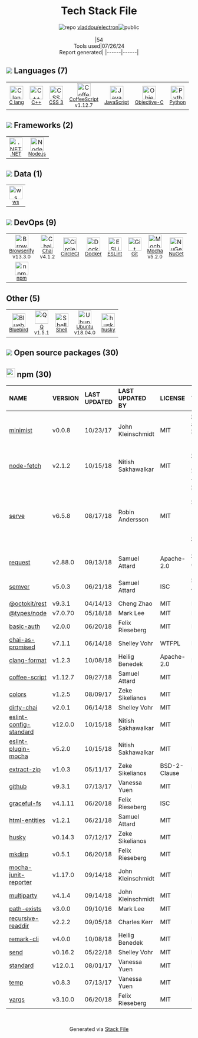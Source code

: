 <!--
&lt;--- Readme.md Snippet without images Start ---&gt;
## Tech Stack
vladdou/electron is built on the following main stack:

- [C lang](http://en.wikipedia.org/wiki/C_(programming_language)) – Languages
- [C++](http://www.cplusplus.com/) – Languages
- [CoffeeScript](http://coffeescript.org/) – Languages
- [JavaScript](https://developer.mozilla.org/en-US/docs/Web/JavaScript) – Languages
- [Objective-C](https://developer.apple.com/library/mac/documentation/Cocoa/Conceptual/ProgrammingWithObjectiveC/Introduction/Introduction.html) – Languages
- [Python](https://www.python.org) – Languages
- [.NET](http://www.microsoft.com/net/) – Frameworks (Full Stack)
- [Node.js](http://nodejs.org/) – Frameworks (Full Stack)
- [ws](https://github.com/websockets/ws) – Realtime Backend / API
- [Browserify](http://browserify.org/) – Front End Package Manager
- [Chai](http://chaijs.com/) – Javascript Testing Framework
- [CircleCI](https://circleci.com/) – Continuous Integration
- [Docker](https://www.docker.com/) – Virtual Machine Platforms & Containers
- [ESLint](http://eslint.org/) – Code Review
- [Mocha](http://mochajs.org/) – Javascript Testing Framework
- [Bluebird](https://github.com/petkaantonov/bluebird/) – Javascript Utilities & Libraries
- [Q](https://github.com/kriskowal/q) – Javascript Utilities & Libraries
- [Shell](https://en.wikipedia.org/wiki/Shell_script) – Shells
- [Ubuntu](http://www.ubuntu.com/) – Operating Systems

Full tech stack [here](/techstack.md)

&lt;--- Readme.md Snippet without images End ---&gt;

&lt;--- Readme.md Snippet with images Start ---&gt;
## Tech Stack
vladdou/electron is built on the following main stack:

- <img width='25' height='25' src='https://img.stackshare.io/no-img-open-source.png' alt='C lang'/> [C lang](http://en.wikipedia.org/wiki/C_(programming_language)) – Languages
- <img width='25' height='25' src='https://img.stackshare.io/service/1049/cplusplus.png' alt='C++'/> [C++](http://www.cplusplus.com/) – Languages
- <img width='25' height='25' src='https://img.stackshare.io/service/1178/slQydAMv.png' alt='CoffeeScript'/> [CoffeeScript](http://coffeescript.org/) – Languages
- <img width='25' height='25' src='https://img.stackshare.io/service/1209/javascript.jpeg' alt='JavaScript'/> [JavaScript](https://developer.mozilla.org/en-US/docs/Web/JavaScript) – Languages
- <img width='25' height='25' src='https://img.stackshare.io/service/1008/xcode.png' alt='Objective-C'/> [Objective-C](https://developer.apple.com/library/mac/documentation/Cocoa/Conceptual/ProgrammingWithObjectiveC/Introduction/Introduction.html) – Languages
- <img width='25' height='25' src='https://img.stackshare.io/service/993/pUBY5pVj.png' alt='Python'/> [Python](https://www.python.org) – Languages
- <img width='25' height='25' src='https://img.stackshare.io/service/1014/IoPy1dce_400x400.png' alt='.NET'/> [.NET](http://www.microsoft.com/net/) – Frameworks (Full Stack)
- <img width='25' height='25' src='https://img.stackshare.io/service/1011/n1JRsFeB_400x400.png' alt='Node.js'/> [Node.js](http://nodejs.org/) – Frameworks (Full Stack)
- <img width='25' height='25' src='https://img.stackshare.io/service/11381/no-img-open-source.png' alt='ws'/> [ws](https://github.com/websockets/ws) – Realtime Backend / API
- <img width='25' height='25' src='https://img.stackshare.io/service/849/9esmqty2.png' alt='Browserify'/> [Browserify](http://browserify.org/) – Front End Package Manager
- <img width='25' height='25' src='https://img.stackshare.io/service/1725/chai.png' alt='Chai'/> [Chai](http://chaijs.com/) – Javascript Testing Framework
- <img width='25' height='25' src='https://img.stackshare.io/service/190/CvqrSSFs_400x400.jpg' alt='CircleCI'/> [CircleCI](https://circleci.com/) – Continuous Integration
- <img width='25' height='25' src='https://img.stackshare.io/service/586/n4u37v9t_400x400.png' alt='Docker'/> [Docker](https://www.docker.com/) – Virtual Machine Platforms & Containers
- <img width='25' height='25' src='https://img.stackshare.io/service/3337/Q4L7Jncy.jpg' alt='ESLint'/> [ESLint](http://eslint.org/) – Code Review
- <img width='25' height='25' src='https://img.stackshare.io/service/832/mocha.png' alt='Mocha'/> [Mocha](http://mochajs.org/) – Javascript Testing Framework
- <img width='25' height='25' src='https://img.stackshare.io/service/11991/bb.png' alt='Bluebird'/> [Bluebird](https://github.com/petkaantonov/bluebird/) – Javascript Utilities & Libraries
- <img width='25' height='25' src='https://img.stackshare.io/service/4697/default_2d5a1d7c5eb520cdeb7db120e767345004a1d0d4.png' alt='Q'/> [Q](https://github.com/kriskowal/q) – Javascript Utilities & Libraries
- <img width='25' height='25' src='https://img.stackshare.io/service/4631/default_c2062d40130562bdc836c13dbca02d318205a962.png' alt='Shell'/> [Shell](https://en.wikipedia.org/wiki/Shell_script) – Shells
- <img width='25' height='25' src='https://img.stackshare.io/service/3511/cof_orange_hex.jpg' alt='Ubuntu'/> [Ubuntu](http://www.ubuntu.com/) – Operating Systems

Full tech stack [here](/techstack.md)

&lt;--- Readme.md Snippet with images End ---&gt;
-->
<div align="center">

# Tech Stack File
![](https://img.stackshare.io/repo.svg "repo") [vladdou/electron](https://github.com/vladdou/electron)![](https://img.stackshare.io/public_badge.svg "public")
<br/><br/>
|54<br/>Tools used|07/26/24 <br/>Report generated|
|------|------|
</div>

## <img src='https://img.stackshare.io/languages.svg'/> Languages (7)
<table><tr>
  <td align='center'>
  <img width='36' height='36' src='https://img.stackshare.io/no-img-open-source.png' alt='C lang'>
  <br>
  <sub><a href="http://en.wikipedia.org/wiki/C_(programming_language)">C lang</a></sub>
  <br>
  <sub></sub>
</td>

<td align='center'>
  <img width='36' height='36' src='https://img.stackshare.io/service/1049/cplusplus.png' alt='C++'>
  <br>
  <sub><a href="http://www.cplusplus.com/">C++</a></sub>
  <br>
  <sub></sub>
</td>

<td align='center'>
  <img width='36' height='36' src='https://img.stackshare.io/service/6727/css.png' alt='CSS 3'>
  <br>
  <sub><a href="https://developer.mozilla.org/en-US/docs/Web/CSS/CSS3">CSS 3</a></sub>
  <br>
  <sub></sub>
</td>

<td align='center'>
  <img width='36' height='36' src='https://img.stackshare.io/service/1178/slQydAMv.png' alt='CoffeeScript'>
  <br>
  <sub><a href="http://coffeescript.org/">CoffeeScript</a></sub>
  <br>
  <sub>v1.12.7</sub>
</td>

<td align='center'>
  <img width='36' height='36' src='https://img.stackshare.io/service/1209/javascript.jpeg' alt='JavaScript'>
  <br>
  <sub><a href="https://developer.mozilla.org/en-US/docs/Web/JavaScript">JavaScript</a></sub>
  <br>
  <sub></sub>
</td>

<td align='center'>
  <img width='36' height='36' src='https://img.stackshare.io/service/1008/xcode.png' alt='Objective-C'>
  <br>
  <sub><a href="https://developer.apple.com/library/mac/documentation/Cocoa/Conceptual/ProgrammingWithObjectiveC/Introduction/Introduction.html">Objective-C</a></sub>
  <br>
  <sub></sub>
</td>

<td align='center'>
  <img width='36' height='36' src='https://img.stackshare.io/service/993/pUBY5pVj.png' alt='Python'>
  <br>
  <sub><a href="https://www.python.org">Python</a></sub>
  <br>
  <sub></sub>
</td>

</tr>
</table>

## <img src='https://img.stackshare.io/frameworks.svg'/> Frameworks (2)
<table><tr>
  <td align='center'>
  <img width='36' height='36' src='https://img.stackshare.io/service/1014/IoPy1dce_400x400.png' alt='.NET'>
  <br>
  <sub><a href="http://www.microsoft.com/net/">.NET</a></sub>
  <br>
  <sub></sub>
</td>

<td align='center'>
  <img width='36' height='36' src='https://img.stackshare.io/service/1011/n1JRsFeB_400x400.png' alt='Node.js'>
  <br>
  <sub><a href="http://nodejs.org/">Node.js</a></sub>
  <br>
  <sub></sub>
</td>

</tr>
</table>

## <img src='https://img.stackshare.io/databases.svg'/> Data (1)
<table><tr>
  <td align='center'>
  <img width='36' height='36' src='https://img.stackshare.io/service/11381/no-img-open-source.png' alt='ws'>
  <br>
  <sub><a href="https://github.com/websockets/ws">ws</a></sub>
  <br>
  <sub></sub>
</td>

</tr>
</table>

## <img src='https://img.stackshare.io/devops.svg'/> DevOps (9)
<table><tr>
  <td align='center'>
  <img width='36' height='36' src='https://img.stackshare.io/service/849/9esmqty2.png' alt='Browserify'>
  <br>
  <sub><a href="http://browserify.org/">Browserify</a></sub>
  <br>
  <sub>v13.3.0</sub>
</td>

<td align='center'>
  <img width='36' height='36' src='https://img.stackshare.io/service/1725/chai.png' alt='Chai'>
  <br>
  <sub><a href="http://chaijs.com/">Chai</a></sub>
  <br>
  <sub>v4.1.2</sub>
</td>

<td align='center'>
  <img width='36' height='36' src='https://img.stackshare.io/service/190/CvqrSSFs_400x400.jpg' alt='CircleCI'>
  <br>
  <sub><a href="https://circleci.com/">CircleCI</a></sub>
  <br>
  <sub></sub>
</td>

<td align='center'>
  <img width='36' height='36' src='https://img.stackshare.io/service/586/n4u37v9t_400x400.png' alt='Docker'>
  <br>
  <sub><a href="https://www.docker.com/">Docker</a></sub>
  <br>
  <sub></sub>
</td>

<td align='center'>
  <img width='36' height='36' src='https://img.stackshare.io/service/3337/Q4L7Jncy.jpg' alt='ESLint'>
  <br>
  <sub><a href="http://eslint.org/">ESLint</a></sub>
  <br>
  <sub></sub>
</td>

<td align='center'>
  <img width='36' height='36' src='https://img.stackshare.io/service/1046/git.png' alt='Git'>
  <br>
  <sub><a href="http://git-scm.com/">Git</a></sub>
  <br>
  <sub></sub>
</td>

<td align='center'>
  <img width='36' height='36' src='https://img.stackshare.io/service/832/mocha.png' alt='Mocha'>
  <br>
  <sub><a href="http://mochajs.org/">Mocha</a></sub>
  <br>
  <sub>v5.2.0</sub>
</td>

<td align='center'>
  <img width='36' height='36' src='https://img.stackshare.io/service/2637/6I3oEOP4_400x400.jpg' alt='NuGet'>
  <br>
  <sub><a href="https://www.nuget.org/">NuGet</a></sub>
  <br>
  <sub></sub>
</td>

</tr>
<tr>
  <td align='center'>
  <img width='36' height='36' src='https://img.stackshare.io/service/1120/lejvzrnlpb308aftn31u.png' alt='npm'>
  <br>
  <sub><a href="https://www.npmjs.com/">npm</a></sub>
  <br>
  <sub></sub>
</td>

</tr>
</table>

## Other (5)
<table><tr>
  <td align='center'>
  <img width='36' height='36' src='https://img.stackshare.io/service/11991/bb.png' alt='Bluebird'>
  <br>
  <sub><a href="https://github.com/petkaantonov/bluebird/">Bluebird</a></sub>
  <br>
  <sub></sub>
</td>

<td align='center'>
  <img width='36' height='36' src='https://img.stackshare.io/service/4697/default_2d5a1d7c5eb520cdeb7db120e767345004a1d0d4.png' alt='Q'>
  <br>
  <sub><a href="https://github.com/kriskowal/q">Q</a></sub>
  <br>
  <sub>v1.5.1</sub>
</td>

<td align='center'>
  <img width='36' height='36' src='https://img.stackshare.io/service/4631/default_c2062d40130562bdc836c13dbca02d318205a962.png' alt='Shell'>
  <br>
  <sub><a href="https://en.wikipedia.org/wiki/Shell_script">Shell</a></sub>
  <br>
  <sub></sub>
</td>

<td align='center'>
  <img width='36' height='36' src='https://img.stackshare.io/service/3511/cof_orange_hex.jpg' alt='Ubuntu'>
  <br>
  <sub><a href="http://www.ubuntu.com/">Ubuntu</a></sub>
  <br>
  <sub>v18.04.0</sub>
</td>

<td align='center'>
  <img width='36' height='36' src='https://img.stackshare.io/service/9527/5502029.jpeg' alt='husky'>
  <br>
  <sub><a href="https://github.com/typicode/husky">husky</a></sub>
  <br>
  <sub></sub>
</td>

</tr>
</table>


## <img src='https://img.stackshare.io/group.svg' /> Open source packages (30)</h2>

## <img width='24' height='24' src='https://img.stackshare.io/service/1120/lejvzrnlpb308aftn31u.png'/> npm (30)

|NAME|VERSION|LAST UPDATED|LAST UPDATED BY|LICENSE|VULNERABILITIES|
|:------|:------|:------|:------|:------|:------|
|[minimist](https://www.npmjs.com/minimist)|v0.0.8|10/23/17|John Kleinschmidt |MIT|[CVE-2021-44906](https://github.com/advisories/GHSA-xvch-5gv4-984h) (Critical)<br/>[CVE-2020-7598](https://github.com/advisories/GHSA-vh95-rmgr-6w4m) (Moderate)<br/>[](https://github.com/advisories/GHSA-7fhm-mqm4-2wp7) (Moderate)|
|[node-fetch](https://www.npmjs.com/node-fetch)|v2.1.2|10/15/18|Nitish Sakhawalkar |MIT|[CVE-2022-0235](https://github.com/advisories/GHSA-r683-j2x4-v87g) (High)<br/>[CVE-2020-15168](https://github.com/advisories/GHSA-w7rc-rwvf-8q5r) (Low)|
|[serve](https://www.npmjs.com/serve)|v6.5.8|08/17/18|Robin Andersson |MIT|[CVE-2019-5417](https://github.com/advisories/GHSA-xg75-3277-gvvj) (High)<br/>[CVE-2019-5415](https://github.com/advisories/GHSA-v588-qcp3-jv46) (High)<br/>[](https://github.com/advisories/GHSA-48gc-5j93-5cfq) (High)<br/>[](https://github.com/advisories/GHSA-xw79-hhv6-578c) (High)<br/>[](https://github.com/advisories/GHSA-cpgr-wmr9-qxv4) (Moderate)<br/>[CVE-2018-3809](https://github.com/advisories/GHSA-686g-3xr3-x4x6) (Moderate)|
|[request](https://www.npmjs.com/request)|v2.88.0|09/13/18|Samuel Attard |Apache-2.0|[CVE-2023-28155](https://github.com/advisories/GHSA-p8p7-x288-28g6) (Moderate)|
|[semver](https://www.npmjs.com/semver)|v5.0.3|06/21/18|Samuel Attard |ISC|[CVE-2022-25883](https://github.com/advisories/GHSA-c2qf-rxjj-qqgw) (Moderate)|
|[@octokit/rest](https://www.npmjs.com/@octokit/rest)|v9.3.1|04/14/13|Cheng Zhao |MIT|N/A|
|[@types/node](https://www.npmjs.com/@types/node)|v7.0.70|05/18/18|Mark Lee |MIT|N/A|
|[basic-auth](https://www.npmjs.com/basic-auth)|v2.0.0|06/20/18|Felix Rieseberg |MIT|N/A|
|[chai-as-promised](https://www.npmjs.com/chai-as-promised)|v7.1.1|06/14/18|Shelley Vohr |WTFPL|N/A|
|[clang-format](https://www.npmjs.com/clang-format)|v1.2.3|10/08/18|Heilig Benedek |Apache-2.0|N/A|
|[coffee-script](https://www.npmjs.com/coffee-script)|v1.12.7|09/27/18|Samuel Attard |MIT|N/A|
|[colors](https://www.npmjs.com/colors)|v1.2.5|08/09/17|Zeke Sikelianos |MIT|N/A|
|[dirty-chai](https://www.npmjs.com/dirty-chai)|v2.0.1|06/14/18|Shelley Vohr |MIT|N/A|
|[eslint-config-standard](https://www.npmjs.com/eslint-config-standard)|v12.0.0|10/15/18|Nitish Sakhawalkar |MIT|N/A|
|[eslint-plugin-mocha](https://www.npmjs.com/eslint-plugin-mocha)|v5.2.0|10/15/18|Nitish Sakhawalkar |MIT|N/A|
|[extract-zip](https://www.npmjs.com/extract-zip)|v1.0.3|05/11/17|Zeke Sikelianos |BSD-2-Clause|N/A|
|[github](https://www.npmjs.com/github)|v9.3.1|07/13/17|Vanessa Yuen |MIT|N/A|
|[graceful-fs](https://www.npmjs.com/graceful-fs)|v4.1.11|06/20/18|Felix Rieseberg |ISC|N/A|
|[html-entities](https://www.npmjs.com/html-entities)|v1.2.1|06/21/18|Samuel Attard |MIT|N/A|
|[husky](https://www.npmjs.com/husky)|v0.14.3|07/12/17|Zeke Sikelianos |MIT|N/A|
|[mkdirp](https://www.npmjs.com/mkdirp)|v0.5.1|06/20/18|Felix Rieseberg |MIT|N/A|
|[mocha-junit-reporter](https://www.npmjs.com/mocha-junit-reporter)|v1.17.0|09/14/18|John Kleinschmidt |MIT|N/A|
|[multiparty](https://www.npmjs.com/multiparty)|v4.1.4|09/14/18|John Kleinschmidt |MIT|N/A|
|[path-exists](https://www.npmjs.com/path-exists)|v3.0.0|09/10/16|Mark Lee |MIT|N/A|
|[recursive-readdir](https://www.npmjs.com/recursive-readdir)|v2.2.2|09/05/18|Charles Kerr |MIT|N/A|
|[remark-cli](https://www.npmjs.com/remark-cli)|v4.0.0|10/08/18|Heilig Benedek |MIT|N/A|
|[send](https://www.npmjs.com/send)|v0.16.2|05/22/18|Shelley Vohr |MIT|N/A|
|[standard](https://www.npmjs.com/standard)|v12.0.1|08/01/17|Vanessa Yuen |MIT|N/A|
|[temp](https://www.npmjs.com/temp)|v0.8.3|07/13/17|Vanessa Yuen |MIT|N/A|
|[yargs](https://www.npmjs.com/yargs)|v3.10.0|06/20/18|Felix Rieseberg |MIT|N/A|

<br/>
<div align='center'>

Generated via [Stack File](https://github.com/marketplace/stack-file)
